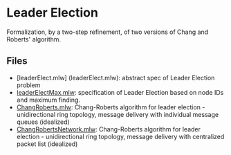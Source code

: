 # Leader Election 

Formalization, by a two-step refinement, of two versions of Chang and Roberts' algorithm.

## Files 

  * [leaderElect.mlw] (leaderElect.mlw): abstract spec of Leader Election problem
  * [leaderElectMax.mlw](leaderElectMax.mlw): specification of Leader Election based on
    node IDs and maximum finding.  
  * [ChangRoberts.mlw](ChangRoberts.mlw): Chang-Roberts algorithm for leader election -
    unidirectional ring topology, message delivery with
    individual message queues (idealized) 
  * [ChangRobertsNetwork.mlw](ChangRobertsNetwork.mlw): Chang-Roberts algorithm for leader election -
    unidirectional ring topology, message delivery with
    centralized packet list (idealized) 
